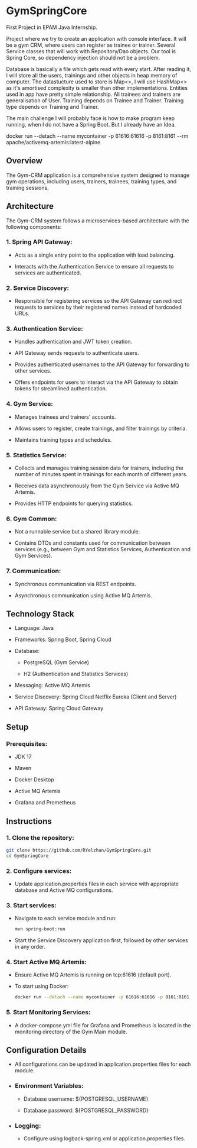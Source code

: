 # GymSpringCore

First Project in EPAM Java Internship.

Project where we try to create an application with console interface. It will be a gym CRM, where users can register as trainee or trainer.
Several Service classes that will work with Repository/Dao objects. Our tool is Spring Core, so dependency injection should not be a problem.

Database is basically a file which gets read with every start. After reading it, I will store all the users, trainings and other objects in heap memory of computer. The datastucture used to store is Map<>, I will use HashMap<> as it's amortised complexity is smaller than other implementations. Entities used in app have pretty simple relationship. All trainees and trainers are generalisation of User. Training depends on Trainee and Trainer. Training type depends on Training and Trainer.

The main challenge I will probably face is how to make program keep running, when I do not have a Spring Boot. But I already have an Idea.

docker run --detach --name mycontainer -p 61616:61616 -p 8161:8161 --rm apache/activemq-artemis:latest-alpine

## Overview

The Gym-CRM application is a comprehensive system designed to manage gym operations, including users, trainers, trainees, training types, and training sessions.

## Architecture

The Gym-CRM system follows a microservices-based architecture with the following components:

### 1.  Spring API Gateway:

- Acts as a single entry point to the application with load balancing.

- Interacts with the Authentication Service to ensure all requests to services are authenticated.

### 2. Service Discovery:

- Responsible for registering services so the API Gateway can redirect requests to services by their registered names instead of hardcoded URLs.

### 3. Authentication Service:

- Handles authentication and JWT token creation.

- API Gateway sends requests to authenticate users.

- Provides authenticated usernames to the API Gateway for forwarding to other services.

- Offers endpoints for users to interact via the API Gateway to obtain tokens for streamlined authentication.

### 4. Gym Service:

- Manages trainees and trainers' accounts.

- Allows users to register, create trainings, and filter trainings by criteria.

- Maintains training types and schedules.

### 5. Statistics Service:

- Collects and manages training session data for trainers, including the number of minutes spent in trainings for each month of different years.

- Receives data asynchronously from the Gym Service via Active MQ Artemis.

- Provides HTTP endpoints for querying statistics.

### 6. Gym Common:

- Not a runnable service but a shared library module.

- Contains DTOs and constants used for communication between services (e.g., between Gym and Statistics Services, Authentication and Gym Services).

### 7. Communication:

- Synchronous communication via REST endpoints.

- Asynchronous communication using Active MQ Artemis.

## Technology Stack

- Language: Java

- Frameworks: Spring Boot, Spring Cloud

- Database:

  - PostgreSQL (Gym Service)

  - H2 (Authentication and Statistics Services)

- Messaging: Active MQ Artemis

- Service Discovery: Spring Cloud Netflix Eureka (Client and Server)

- API Gateway: Spring Cloud Gateway

## Setup

### Prerequisites:

- JDK 17

- Maven

- Docker Desktop

- Active MQ Artemis

- Grafana and Prometheus

## Instructions

### 1. Clone the repository:

  ```bash
  git clone https://github.com/RYelzhan/GymSpringCore.git
  cd GymSpringCore
  ```

### 2. Configure services:

- Update application.properties files in each service with appropriate database and Active MQ configurations.

### 3. Start services:

- Navigate to each service module and run:

  ```bash
  mvn spring-boot:run
  ```

- Start the Service Discovery application first, followed by other services in any order.

### 4. Start Active MQ Artemis:

- Ensure Active MQ Artemis is running on tcp:61616 (default port).

- To start using Docker:

  ```bash
  docker run --detach --name mycontainer -p 61616:61616 -p 8161:8161 --rm apache/activemq-artemis:latest-alpine
  ```

### 5. Start Monitoring Services:

- A docker-compose.yml file for Grafana and Prometheus is located in the monitoring directory of the Gym Main module.

## Configuration Details

- All configurations can be updated in application.properties files for each module.

- ### Environment Variables:

  - Database username: ${POSTGRESQL_USERNAME}

  - Database password: ${POSTGRESQL_PASSWORD}

- ### Logging:

  - Configure using logback-spring.xml or application.properties files.

